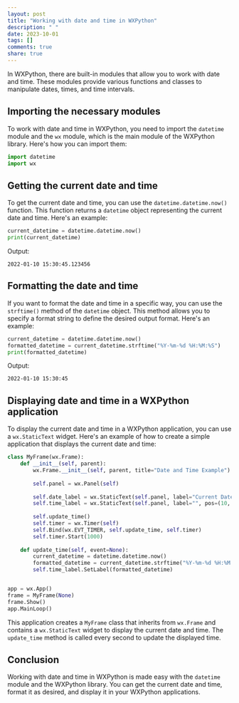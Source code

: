 ```yaml
---
layout: post
title: "Working with date and time in WXPython"
description: " "
date: 2023-10-01
tags: []
comments: true
share: true
---
```


In WXPython, there are built-in modules that allow you to work with date and time. These modules provide various functions and classes to manipulate dates, times, and time intervals.

## Importing the necessary modules

To work with date and time in WXPython, you need to import the `datetime` module and the `wx` module, which is the main module of the WXPython library. Here's how you can import them:

```python
import datetime
import wx
```

## Getting the current date and time

To get the current date and time, you can use the `datetime.datetime.now()` function. This function returns a `datetime` object representing the current date and time. Here's an example:

```python
current_datetime = datetime.datetime.now()
print(current_datetime)
```

Output:
```
2022-01-10 15:30:45.123456
```

## Formatting the date and time

If you want to format the date and time in a specific way, you can use the `strftime()` method of the `datetime` object. This method allows you to specify a format string to define the desired output format. Here's an example:

```python
current_datetime = datetime.datetime.now()
formatted_datetime = current_datetime.strftime("%Y-%m-%d %H:%M:%S")
print(formatted_datetime)
```

Output:
```
2022-01-10 15:30:45
```

## Displaying date and time in a WXPython application

To display the current date and time in a WXPython application, you can use a `wx.StaticText` widget. Here's an example of how to create a simple application that displays the current date and time:

```python
class MyFrame(wx.Frame):
    def __init__(self, parent):
        wx.Frame.__init__(self, parent, title="Date and Time Example")
        
        self.panel = wx.Panel(self)
        
        self.date_label = wx.StaticText(self.panel, label="Current Date and Time:", pos=(10, 10))
        self.time_label = wx.StaticText(self.panel, label="", pos=(10, 30))
        
        self.update_time()
        self.timer = wx.Timer(self)
        self.Bind(wx.EVT_TIMER, self.update_time, self.timer)
        self.timer.Start(1000)
    
    def update_time(self, event=None):
        current_datetime = datetime.datetime.now()
        formatted_datetime = current_datetime.strftime("%Y-%m-%d %H:%M:%S")
        self.time_label.SetLabel(formatted_datetime)


app = wx.App()
frame = MyFrame(None)
frame.Show()
app.MainLoop()
```

This application creates a `MyFrame` class that inherits from `wx.Frame` and contains a `wx.StaticText` widget to display the current date and time. The `update_time` method is called every second to update the displayed time.

## Conclusion

Working with date and time in WXPython is made easy with the `datetime` module and the WXPython library. You can get the current date and time, format it as desired, and display it in your WXPython applications.